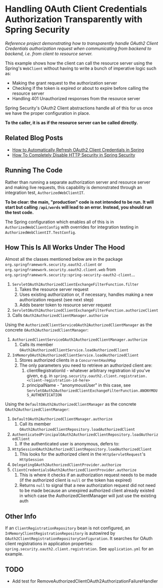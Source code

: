 # Handling OAuth Client Credentials Authorization Transparently with Spring Security

_Reference project demonstrating how to transparently handle OAuth2 Client Credentials authorization request when
communicating from backend to backend, i.e. from client to resource server._

This example shows how the client can call the resource server using the Spring's `WebClient` without having to write a
bunch of imperative logic such as:

- Making the grant request to the authorization server
- Checking if the token is expired or about to expire before calling the resource server
- Handling 401 Unauthorized responses from the resource server

Spring Security's OAuth2 Client abstractions handle all of this for us once we have the proper configuration in place.

**To the caller, it is as if the resource server can be called directly.**

## Related Blog Posts

- [How to Automatically Refresh OAuth2 Client Credentials in Spring](https://davidagood.com/oauth-client-credentials-auto-refresh-spring/)
- [How To Completely Disable HTTP Security in Spring Security](https://davidagood.com/spring-security-disable-http-security/)

## Running The Code

Rather than running a separate authorization server and resource server and making live requests, this capability is
demonstrated through an integration test, `AuthorizedWebClientIT`.

**To be clear: the main, "production" code is not intended to be run. It will start but calling `/api/words` will lead
to an error. Instead, you should run the test code.**

The Spring configuration which enables all of this is in `AuthorizedWebClientConfig` with overrides for integration
testing in `AuthorizedWebClientIT.TestConfig`.

## How This Is All Works Under The Hood

Almost all the classes mentioned below are in the package `org.springframework.security.oauth2.client`
or `org.springframework.security.oauth2.client.web`
from `org.springframework.security:spring-security-oauth2-client`...

1. `ServletOAuth2AuthorizedClientExchangeFilterFunction.filter`
    1. Takes the resource server request
    1. Uses existing authorization or, if necessary, handles making a new authorization request (see next step)
    1. Adds bearer token to resource server request
1. `ServletOAuth2AuthorizedClientExchangeFilterFunction.authorizeClient`
1. Calls `OAuth2AuthorizedClientManager.authorize`

Using the `AuthorizedClientServiceOAuth2AuthorizedClientManager` as the concrete `OAuth2AuthorizedClientManager`:

1. `AuthorizedClientServiceOAuth2AuthorizedClientManager.authorize`
    1. Calls its member `OAuth2AuthorizedClientService.loadAuthorizedClient`
1. `InMemoryOAuth2AuthorizedClientService.loadAuthorizedClient`
    1. Stores authorized clients in a `ConcurrentHashMap`
    1. The only parameters you need to retrieve an authorized client are:
        1. clientRegistrationId - whatever arbitrary registration id you've given, e.g.
           in `spring.security.oauth2.client.registration.<client-registration-id-here>`
        1. principalName - "anonymousUser" in this case,
           see `ServletOAuth2AuthorizedClientExchangeFilterFunction.ANONYMOUS_AUTHENTICATION`

Using the `DefaultOAuth2AuthorizedClientManager` as the concrete `OAuth2AuthorizedClientManager`:

1. `DefaultOAuth2AuthorizedClientManager.authorize`
    1. Call its member `OAuth2AuthorizedClientRepository.loadAuthorizedClient`
1. `AuthenticatedPrincipalOAuth2AuthorizedClientRepository.loadAuthorizedClient`
    1. If the authenticated user is anonymous, defers to:
1. `HttpSessionOAuth2AuthorizedClientRepository.loadAuthorizedClient`
    1. This looks for the authorized client in the `HttpServletRequest`'s `HttpSession`
1. `DelegatingOAuth2AuthorizedClientProvider.authorize`
1. `ClientCredentialsOAuth2AuthorizedClientProvider.authorize`
    1. This is where it checks if an authorization request needs to be made
       (if the authorized client is `null` or the token has expired)
    1. Returns `null` to signal that a new authorization request did not need to be made because an unexpired authorized
       client already existed in which case the AuthorizedClientManager will just use the existing auth

## Other Info

If an `ClientRegistrationRepository` bean is not configured, an `InMemoryClientRegistrationRepository` is autowired
by `OAuth2ClientRegistrationRepositoryConfiguration`. It searches for OAuth client registrations in application
properties: `spring.security.oauth2.client.registration`. See `application.yml` for an example.

## TODO

- Add test for RemoveAuthorizedClientOAuth2AuthorizationFailureHandler
